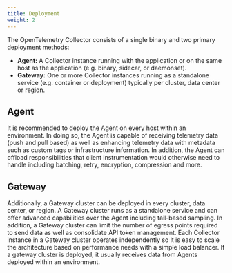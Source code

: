 ```yaml
---
title: Deployment
weight: 2
---
```


The OpenTelemetry Collector consists of a single binary and two primary
deployment methods:

- **Agent:** A Collector instance running with the application or on the same
  host as the application (e.g. binary, sidecar, or daemonset).
- **Gateway:** One or more Collector instances running as a standalone service
  (e.g. container or deployment) typically per cluster, data center or region.

## Agent

It is recommended to deploy the Agent on every host within an environment. In
doing so, the Agent is capable of receiving telemetry data (push and pull based)
as well as enhancing telemetry data with metadata such as custom tags or
infrastructure information. In addition, the Agent can offload responsibilities
that client instrumentation would otherwise need to handle including batching,
retry, encryption, compression and more.

## Gateway

Additionally, a Gateway cluster can be deployed in every cluster, data center,
or region. A Gateway cluster runs as a standalone service and can offer advanced
capabilities over the Agent including tail-based sampling. In addition, a
Gateway cluster can limit the number of egress points required to send data as
well as consolidate API token management. Each Collector instance in a Gateway
cluster operates independently so it is easy to scale the architecture based on
performance needs with a simple load balancer. If a gateway cluster is deployed,
it usually receives data from Agents deployed within an environment.

